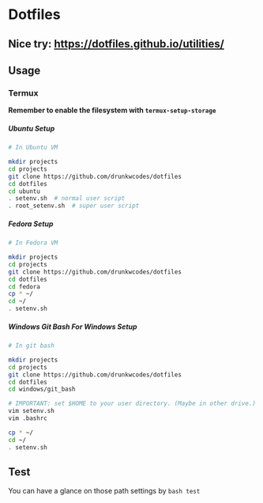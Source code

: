 # Dotfiles

## Nice try: https://dotfiles.github.io/utilities/

## Usage

### Termux

**Remember to enable the filesystem with `termux-setup-storage`**


##### Ubuntu Setup


```bash
# In Ubuntu VM

mkdir projects
cd projects
git clone https://github.com/drunkwcodes/dotfiles
cd dotfiles
cd ubuntu
. setenv.sh  # normal user script
. root_setenv.sh  # super user script
```


##### Fedora Setup


```bash
# In Fedora VM

mkdir projects
cd projects
git clone https://github.com/drunkwcodes/dotfiles
cd dotfiles
cd fedora
cp * ~/
cd ~/
. setenv.sh
```

##### Windows Git Bash For Windows Setup


```bash
# In git bash

mkdir projects
cd projects
git clone https://github.com/drunkwcodes/dotfiles
cd dotfiles
cd windows/git_bash

# IMPORTANT: set $HOME to your user directory. (Maybe in other drive.)
vim setenv.sh
vim .bashrc

cp * ~/
cd ~/
. setenv.sh
```



## Test

You can have a glance on those path settings by `bash test`
